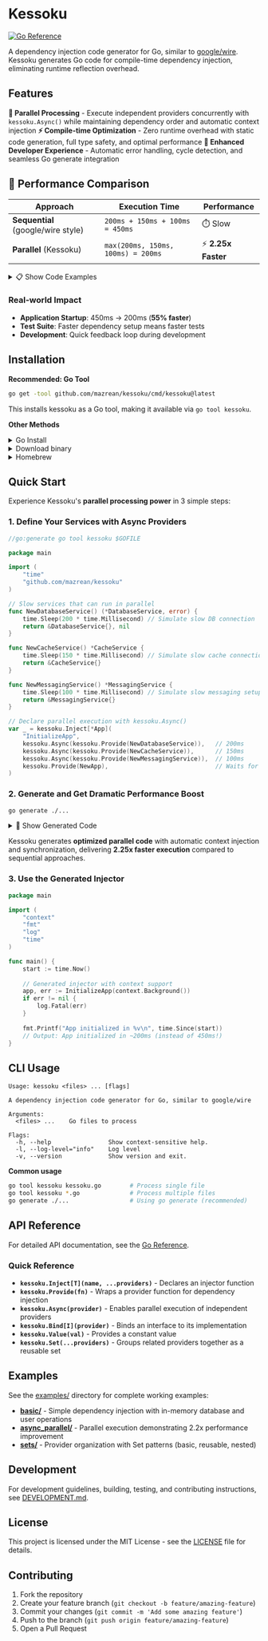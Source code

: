 # Kessoku

[![Go Reference](https://pkg.go.dev/badge/github.com/mazrean/kessoku.svg)](https://pkg.go.dev/github.com/mazrean/kessoku)

A dependency injection code generator for Go, similar to [google/wire](https://github.com/google/wire). Kessoku generates Go code for compile-time dependency injection, eliminating runtime reflection overhead.

## Features

**🚀 Parallel Processing** - Execute independent providers concurrently with `kessoku.Async()` while maintaining dependency order and automatic context injection
**⚡ Compile-time Optimization** - Zero runtime overhead with static code generation, full type safety, and optimal performance
**🔧 Enhanced Developer Experience** - Automatic error handling, cycle detection, and seamless Go generate integration

## 🚀 Performance Comparison

| Approach | Execution Time | Performance |
|----------|---------------|-------------|
| **Sequential** (google/wire style) | `200ms + 150ms + 100ms = 450ms` | ⏱️ Slow |
| **Parallel** (Kessoku) | `max(200ms, 150ms, 100ms) = 200ms` | ⚡ **2.25x Faster** |

<details>
<summary>📋 Show Code Examples</summary>

**Sequential Approach (google/wire style)**
```go
// Sequential execution - each provider waits for the previous one
func InitializeApp() (*App, error) {
    config := NewConfig()                    // 0ms
    db, err := NewDatabaseService(config)    // 200ms (waits)
    if err != nil {
        return nil, err
    }
    cache := NewCacheService(config)         // 150ms (waits)
    messaging := NewMessagingService()       // 100ms (waits)
    return NewApp(db, cache, messaging), nil // Total: 450ms
}
```

**Parallel Approach (Kessoku)**
```go
// Kessoku declaration - providers run in parallel
var _ = kessoku.Inject[*App](
    "InitializeApp",
    kessoku.Provide(NewConfig),                          // 0ms
    kessoku.Async(kessoku.Provide(NewDatabaseService)),  // 200ms (parallel)
    kessoku.Async(kessoku.Provide(NewCacheService)),     // 150ms (parallel)
    kessoku.Async(kessoku.Provide(NewMessagingService)), // 100ms (parallel)
    kessoku.Provide(NewApp),                             // Waits for all
)
// Generated code executes in parallel - Total: 200ms
```

</details>

### Real-world Impact
- **Application Startup**: 450ms → 200ms (**55% faster**)
- **Test Suite**: Faster dependency setup means faster tests
- **Development**: Quick feedback loop during development

## Installation

**Recommended: Go Tool**

```bash
go get -tool github.com/mazrean/kessoku/cmd/kessoku@latest
```

This installs kessoku as a Go tool, making it available via `go tool kessoku`.

**Other Methods**
<details>
<summary>Go Install</summary>

```bash
go install github.com/mazrean/kessoku/cmd/kessoku@latest
```
</details>

<details>
<summary>Download binary</summary>

Download the latest binary from the [releases page](https://github.com/mazrean/kessoku/releases).
</details>

<details>
<summary>Homebrew</summary>

```bash
brew install mazrean/tap/kessoku
```
</details>

## Quick Start

Experience Kessoku's **parallel processing power** in 3 simple steps:

### 1. Define Your Services with Async Providers

```go
//go:generate go tool kessoku $GOFILE

package main

import (
    "time"
    "github.com/mazrean/kessoku"
)

// Slow services that can run in parallel
func NewDatabaseService() (*DatabaseService, error) {
    time.Sleep(200 * time.Millisecond) // Simulate slow DB connection
    return &DatabaseService{}, nil
}

func NewCacheService() *CacheService {
    time.Sleep(150 * time.Millisecond) // Simulate slow cache connection
    return &CacheService{}
}

func NewMessagingService() *MessagingService {
    time.Sleep(100 * time.Millisecond) // Simulate slow messaging setup
    return &MessagingService{}
}

// Declare parallel execution with kessoku.Async()
var _ = kessoku.Inject[*App](
    "InitializeApp",
    kessoku.Async(kessoku.Provide(NewDatabaseService)),   // 200ms
    kessoku.Async(kessoku.Provide(NewCacheService)),      // 150ms  
    kessoku.Async(kessoku.Provide(NewMessagingService)),  // 100ms
    kessoku.Provide(NewApp),                              // Waits for all
)
```

### 2. Generate and Get Dramatic Performance Boost

```bash
go generate ./...
```

<details>
<summary>🔧 Show Generated Code</summary>

```go
// Code generated by kessoku. DO NOT EDIT.

package main

import (
    "context"
    "github.com/mazrean/kessoku"
    "golang.org/x/sync/errgroup"
)

func InitializeApp(ctx context.Context) (*App, error) {
    var (
        databaseService    *DatabaseService
        cacheService       *CacheService
        cacheServiceCh     = make(chan struct{})
        messagingService   *MessagingService
        messagingServiceCh = make(chan struct{})
        app                *App
    )
    
    eg, ctx := errgroup.WithContext(ctx)
    
    // Async provider: NewDatabaseService
    eg.Go(func() error {
        var err error
        databaseService, err = kessoku.Async(kessoku.Provide(NewDatabaseService)).Fn()()
        if err != nil {
            return err
        }
        // Wait for dependencies and create App
        select {
        case <-cacheServiceCh:
        case <-ctx.Done():
            return ctx.Err()
        }
        select {
        case <-messagingServiceCh:
        case <-ctx.Done():
            return ctx.Err()
        }
        app = kessoku.Provide(NewApp).Fn()(databaseService, cacheService, messagingService)
        return nil
    })
    
    // Async provider: NewMessagingService
    eg.Go(func() error {
        messagingService = kessoku.Async(kessoku.Provide(NewMessagingService)).Fn()()
        close(messagingServiceCh)
        return nil
    })
    
    cacheService = kessoku.Async(kessoku.Provide(NewCacheService)).Fn()()
    close(cacheServiceCh)
    
    if err := eg.Wait(); err != nil {
        return nil, err
    }
    
    return app, nil
}
```

</details>

Kessoku generates **optimized parallel code** with automatic context injection and synchronization, delivering **2.25x faster execution** compared to sequential approaches.

### 3. Use the Generated Injector

```go
package main

import (
    "context"
    "fmt"
    "log"
    "time"
)

func main() {
    start := time.Now()
    
    // Generated injector with context support
    app, err := InitializeApp(context.Background())
    if err != nil {
        log.Fatal(err)
    }
    
    fmt.Printf("App initialized in %v\n", time.Since(start))
    // Output: App initialized in ~200ms (instead of 450ms!)
}
```

## CLI Usage

```
Usage: kessoku <files> ... [flags]

A dependency injection code generator for Go, similar to google/wire

Arguments:
  <files> ...    Go files to process

Flags:
  -h, --help                Show context-sensitive help.
  -l, --log-level="info"    Log level
  -v, --version             Show version and exit.
```

**Common usage**
```bash
go tool kessoku kessoku.go        # Process single file
go tool kessoku *.go              # Process multiple files
go generate ./...                 # Using go generate (recommended)
```

## API Reference

For detailed API documentation, see the [Go Reference](https://pkg.go.dev/github.com/mazrean/kessoku).

### Quick Reference

- **`kessoku.Inject[T](name, ...providers)`** - Declares an injector function
- **`kessoku.Provide(fn)`** - Wraps a provider function for dependency injection
- **`kessoku.Async(provider)`** - Enables parallel execution of independent providers
- **`kessoku.Bind[I](provider)`** - Binds an interface to its implementation
- **`kessoku.Value(val)`** - Provides a constant value
- **`kessoku.Set(...providers)`** - Groups related providers together as a reusable set

## Examples

See the [examples/](./examples/) directory for complete working examples:

- **[basic/](./examples/basic/)** - Simple dependency injection with in-memory database and user operations
- **[async_parallel/](./examples/async_parallel/)** - Parallel execution demonstrating 2.2x performance improvement
- **[sets/](./examples/sets/)** - Provider organization with Set patterns (basic, reusable, nested)

## Development

For development guidelines, building, testing, and contributing instructions, see [DEVELOPMENT.md](./DEVELOPMENT.md).

## License

This project is licensed under the MIT License - see the [LICENSE](LICENSE) file for details.

## Contributing

1. Fork the repository
2. Create your feature branch (`git checkout -b feature/amazing-feature`)
3. Commit your changes (`git commit -m 'Add some amazing feature'`)
4. Push to the branch (`git push origin feature/amazing-feature`)
5. Open a Pull Request
